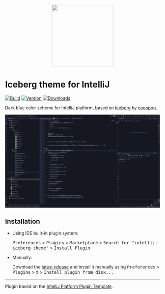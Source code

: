 <p align="center">
<img width="200" height="200" src="https://raw.githubusercontent.com/milankinen/intellij-iceberg-theme/main/src/main/resources/META-INF/pluginIcon.svg?sanitize=true"/>
</p>

# Iceberg theme for IntelliJ

[![Build](https://img.shields.io/github/workflow/status/milankinen/intellij-iceberg-theme/Build?style=flat-square)](https://github.com/milankinen/intellij-iceberg-theme/actions?query=workflow%3ABuild)
[![Version](https://img.shields.io/jetbrains/plugin/v/15126-iceberg.svg?style=flat-square)](https://plugins.jetbrains.com/plugin/15126-iceberg)
[![Downloads](https://img.shields.io/jetbrains/plugin/d/15126-iceberg.svg?style=flat-square)](https://plugins.jetbrains.com/plugin/15126-iceberg)

<!-- Plugin description -->
Dark blue color scheme for IntelliJ platform, based on [Iceberg](https://cocopon.github.io/iceberg.vim/) 
by [cocopon](https://github.com/cocopon).

![Example](./example.png)
<!-- Plugin description end -->

## Installation

- Using IDE built-in plugin system:
  
  <kbd>Preferences</kbd> > <kbd>Plugins</kbd> > <kbd>Marketplace</kbd> > <kbd>Search for "intellij-iceberg-theme"</kbd> >
  <kbd>Install Plugin</kbd>
  
- Manually:

  Download the [latest release](https://github.com/milankinen/intellij-iceberg-theme/releases/latest) and install it manually using
  <kbd>Preferences</kbd> > <kbd>Plugins</kbd> > <kbd>⚙️</kbd> > <kbd>Install plugin from disk...</kbd>

---
Plugin based on the [IntelliJ Platform Plugin Template][template].

[template]: https://github.com/JetBrains/intellij-platform-plugin-template
